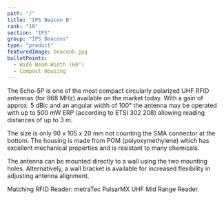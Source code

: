 ```yaml
---
path: "/"
title: "IPS Beacon B"
rank: "10"
section: "IPS"
group: "IPS Beacons"
type: "product"
featuredImage: beaconb.jpg
bulletPoints:
  - Wide Beam Width (60°) 
  - Compact Housing
---
```

The Echo-5P is one of the most compact circularly polarized UHF RFID antennas (for 868 MHz) available on the market today. With a gain of approx. 5 dBic and an angular width of 100° the antenna may be operated with up to 500 mW ERP (according to ETSI 302 208) allowing reading distances of up to 3 m.

The size is only 90 x 105 x 20 mm not counting the SMA connector at the bottom. The housing is made from POM (polyoxymethylene) which has excellent mechanical properties and is resistant to many chemicals.

The antenna can be mounted directly to a wall using the two mounting holes. Alternatively, a wall bracket is available for increased flexibility in adjusting antenna alignment.

Matching RFID Reader: metraTec PulsarMX UHF Mid Range Reader.
